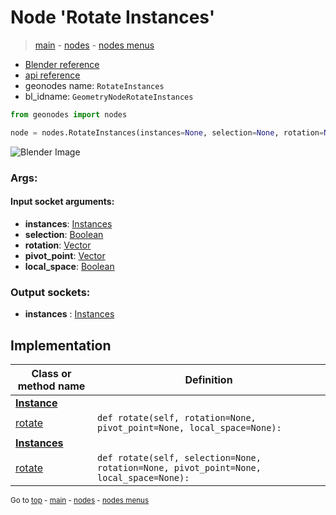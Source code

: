 # Node 'Rotate Instances'

> [main](../structure.md) - [nodes](nodes.md) - [nodes menus](nodes_menus.md)

- [Blender reference](https://docs.blender.org/manual/en/latest/modeling/geometry_nodes/instances/rotate_instances.html)
- [api reference](https://docs.blender.org/api/current/bpy.types.GeometryNodeRotateInstances.html)
- geonodes name: `RotateInstances`
- bl_idname: `GeometryNodeRotateInstances`

```python
from geonodes import nodes

node = nodes.RotateInstances(instances=None, selection=None, rotation=None, pivot_point=None, local_space=None)
```

![Blender Image](https://docs.blender.org/manual/en/latest/_images/node-types_GeometryNodeRotateInstances.webp)

### Args:

#### Input socket arguments:

- **instances**: [Instances](Instances.md)
- **selection**: [Boolean](Boolean.md)
- **rotation**: [Vector](Vector.md)
- **pivot_point**: [Vector](Vector.md)
- **local_space**: [Boolean](Boolean.md)

### Output sockets:

- **instances** : [Instances](Instances.md)

## Implementation

| Class or method name | Definition |
|----------------------|------------|
| **[Instance](Instance.md)** |
| [rotate](Instance.md#rotate) | `def rotate(self, rotation=None, pivot_point=None, local_space=None):` |
| **[Instances](Instances.md)** |
| [rotate](Instances.md#rotate) | `def rotate(self, selection=None, rotation=None, pivot_point=None, local_space=None):` |

<sub>Go to [top](#node-Rotate-Instances) - [main](../structure.md) - [nodes](nodes.md) - [nodes menus](nodes_menus.md)</sub>

